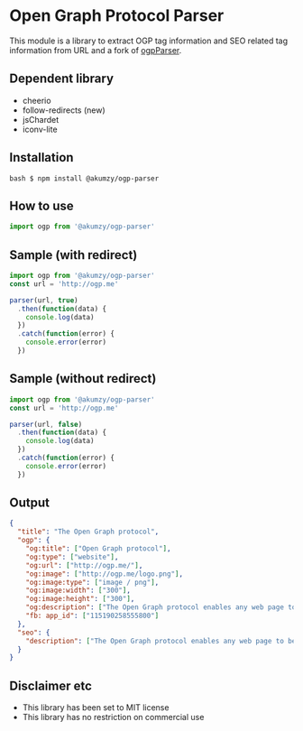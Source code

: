 # Open Graph Protocol Parser

This module is a library to extract OGP tag information and SEO related tag information from URL
and a fork of [ogpParser](https://github.com/ukyoda/ogpParser.).

## Dependent library

- cheerio
- follow-redirects (new)
- jsChardet
- iconv-lite

## Installation

`bash $ npm install @akumzy/ogp-parser`

## How to use

```javascript
import ogp from '@akumzy/ogp-parser'
```

## Sample (with redirect)

```javascript
import ogp from '@akumzy/ogp-parser'
const url = 'http://ogp.me'

parser(url, true)
  .then(function(data) {
    console.log(data)
  })
  .catch(function(error) {
    console.error(error)
  })
```

## Sample (without redirect)

```javascript
import ogp from '@akumzy/ogp-parser'
const url = 'http://ogp.me'

parser(url, false)
  .then(function(data) {
    console.log(data)
  })
  .catch(function(error) {
    console.error(error)
  })
```

## Output

```json
{
  "title": "The Open Graph protocol",
  "ogp": {
    "og:title": ["Open Graph protocol"],
    "og:type": ["website"],
    "og:url": ["http://ogp.me/"],
    "og:image": ["http://ogp.me/logo.png"],
    "og:image:type": ["image / png"],
    "og:image:width": ["300"],
    "og:image:height": ["300"],
    "og:description": ["The Open Graph protocol enables any web page to become a rich object in a social graph."],
    "fb: app_id": ["115190258555800"]
  },
  "seo": {
    "description": ["The Open Graph protocol enables any web page to become a rich object in a social graph."]
  }
}
```

## Disclaimer etc

- This library has been set to MIT license
- This library has no restriction on commercial use
